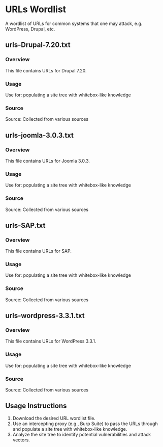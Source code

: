 # URLs Wordlist

A wordlist of URLs for common systems that one may attack, e.g. WordPress, Drupal, etc.

## urls-Drupal-7.20.txt

### Overview
This file contains URLs for Drupal 7.20.

### Usage
Use for: populating a site tree with whitebox-like knowledge

### Source
Source: Collected from various sources

## urls-joomla-3.0.3.txt

### Overview
This file contains URLs for Joomla 3.0.3.

### Usage
Use for: populating a site tree with whitebox-like knowledge

### Source
Source: Collected from various sources

## urls-SAP.txt

### Overview
This file contains URLs for SAP.

### Usage
Use for: populating a site tree with whitebox-like knowledge

### Source
Source: Collected from various sources

## urls-wordpress-3.3.1.txt

### Overview
This file contains URLs for WordPress 3.3.1.

### Usage
Use for: populating a site tree with whitebox-like knowledge

### Source
Source: Collected from various sources

## Usage Instructions

1. Download the desired URL wordlist file.
2. Use an intercepting proxy (e.g., Burp Suite) to pass the URLs through and populate a site tree with whitebox-like knowledge.
3. Analyze the site tree to identify potential vulnerabilities and attack vectors.



